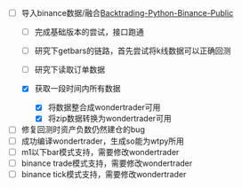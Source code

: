 - [ ] 导入binance数据/融合[Backtrading-Python-Binance-Public](https://github.com/xiekunyan-flow/Backtrading-Python-Binance-Public)
   - [ ] 完成基础版本的尝试，接口跑通

   - [ ] 研究下getbars的链路，首先尝试将k线数据可以正确回测

   - [ ] 研究下读取订单数据

   - [x] 获取一段时间内所有数据
      - [x] 将数据整合成wondertrader可用
      - [x] 将zip数据转换为wondertrader可用
- [ ] 修复回测时资产负数仍然建仓的bug
- [ ] 成功编译wondertrader，生成so能为wtpy所用
- [ ] m1以下bar模式支持，需要修改wondertrader
- [ ] binance trade模式支持，需要修改wondertrader
- [ ] binance tick模式支持，需要修改wondertrader